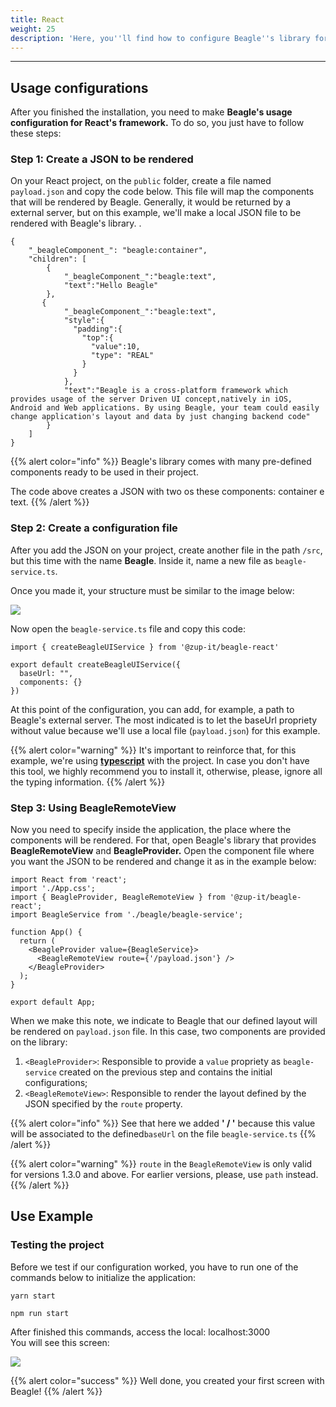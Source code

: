 ```yaml
---
title: React
weight: 25
description: 'Here, you''ll find how to configure Beagle''s library for React.'
---
```


---

## **Usage configurations**  

After you finished the installation,  you need to make **Beagle's usage configuration for React's framework.** To do so, you just have to follow these steps:

### Step 1: Create a JSON to be rendered

On your React project, on the `public` folder, create a file named `payload.json` and copy the code below. This file will map the components that will be rendered by Beagle. Generally, it would be returned by a external server, but on this example, we'll make a local JSON file to be rendered with Beagle's library. . 

```text
{
    "_beagleComponent_": "beagle:container",
    "children": [
        {
            "_beagleComponent_":"beagle:text",
            "text":"Hello Beagle"
        },
       {
            "_beagleComponent_":"beagle:text",
            "style":{
              "padding":{
                "top":{
                  "value":10,
                  "type": "REAL"
                }
              }
            },
            "text":"Beagle is a cross-platform framework which provides usage of the server Driven UI concept,natively in iOS, Android and Web applications. By using Beagle, your team could easily change application's layout and data by just changing backend code"
        }
    ]
}
```

{{% alert color="info" %}}
Beagle's library comes with many pre-defined components ready to be used in their project. 

The code above creates a JSON with two os these components: container e text.
{{% /alert %}}

### Step 2: Create a configuration file

After you add the JSON on your project, create another file in the path `/src`, but this time with the name **Beagle**. Inside it, name a new file as `beagle-service.ts`. 

Once you made it, your structure must be similar to the image below:

![](/docs-beagle/image%20%2863%29.png)

Now open the  `beagle-service.ts` file and copy this code:

```text
import { createBeagleUIService } from '@zup-it/beagle-react'

export default createBeagleUIService({
  baseUrl: "",
  components: {}
})
```

At this point of the configuration, you can add, for example, a path to Beagle's external server. The most indicated is to let the baseUrl propriety without value because we'll use a local file \(`payload.json`\) for this example. 

{{% alert color="warning" %}}
It's important to reinforce that, for this example, we're using [**typescript**](https://www.typescriptlang.org/) with the project. In case you don't have this tool, we highly recommend you to install it, otherwise, please, ignore all the typing information.
{{% /alert %}}

### Step 3: Using BeagleRemoteView

Now you need to specify inside the application, the place where the components will be rendered. For that, open Beagle's library that provides **BeagleRemoteView** and **BeagleProvider.** Open the component file where you want the JSON to be rendered and change it as in the example below:

```text
import React from 'react';
import './App.css';
import { BeagleProvider, BeagleRemoteView } from '@zup-it/beagle-react';
import BeagleService from './beagle/beagle-service';

function App() {
  return (
    <BeagleProvider value={BeagleService}>
      <BeagleRemoteView route={'/payload.json'} />
    </BeagleProvider>
  );
}

export default App;
```

When we make this note, we indicate to Beagle that our defined layout will be rendered on `payload.json` file. In this case, two components are provided on the library:

1. `<BeagleProvider>`: Responsible to provide a `value` propriety  as `beagle-service` created on the previous step and contains the initial configurations;  
2. `<BeagleRemoteView>`: Responsible to render the layout defined by the JSON specified by the `route` property.


{{% alert color="info" %}}
See that here we added  **' / '** because this value will be associated to the defined`baseUrl` on the file `beagle-service.ts`
{{% /alert %}}

{{% alert color="warning" %}}
`route` in the `BeagleRemoteView` is only valid for versions 1.3.0 and above. For earlier versions, please, use `path` instead.
{{% /alert %}}

## Use Example 

### Testing the project

Before we test if our configuration worked, you have to run one of the commands below to initialize the application:

```text
yarn start
```

```text
npm run start
```

After finished this commands, access the local: localhost:3000   
You will see this screen:

![](/docs-beagle/image%20%2895%29.png)

{{% alert color="success" %}}
Well done, you created your first screen with Beagle!
{{% /alert %}}
